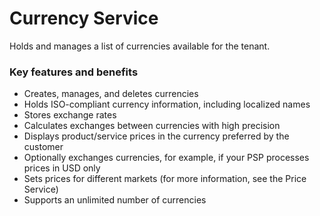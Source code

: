 # Currency Service

Holds and manages a list of currencies available for the tenant.

### Key features and benefits
* Creates, manages, and deletes currencies  
* Holds ISO-compliant currency information, including localized names  
* Stores exchange rates  
* Calculates exchanges between currencies with high precision  
* Displays product/service prices in the currency preferred by the customer  
* Optionally exchanges currencies, for example, if your PSP processes prices in USD only  
* Sets prices for different markets (for more information, see the Price Service)  
* Supports an unlimited number of currencies  